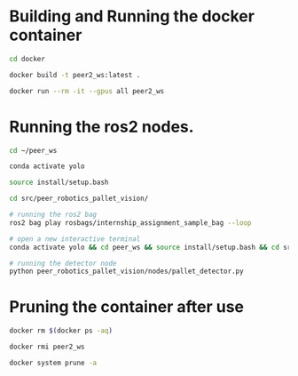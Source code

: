 # Building and Running the docker container

```bash
cd docker
```

```bash
docker build -t peer2_ws:latest .
```

```bash
docker run --rm -it --gpus all peer2_ws
```

# Running the ros2 nodes. 

```bash
cd ~/peer_ws

conda activate yolo

source install/setup.bash

cd src/peer_robotics_pallet_vision/

# running the ros2 bag
ros2 bag play rosbags/internship_assignment_sample_bag --loop

# open a new interactive terminal
conda activate yolo && cd peer_ws && source install/setup.bash && cd src/peer_robotics_pallet_vision/

# running the detector node
python peer_robotics_pallet_vision/nodes/pallet_detector.py 
```



# Pruning the container after use

```bash
docker rm $(docker ps -aq)  

docker rmi peer2_ws

docker system prune -a     
```